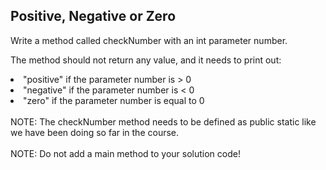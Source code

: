 <h2>Positive, Negative or Zero</h2>
Write a method called checkNumber with an int parameter number.

The method should not return any value, and it needs to print out:

<li>"positive" if the parameter number is > 0

<li>"negative" if the parameter number is < 0

<li>"zero" if the parameter number is equal to 0
<br><br>
NOTE: The checkNumber method needs to be defined as public static like we have been doing so far in the course.
<br><br>
NOTE: Do not add a main method to your solution code!